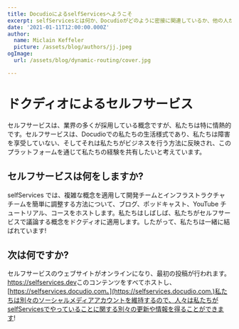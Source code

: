 ```yaml
---
title: DocudioによるselfServicesへようこそ
excerpt: selfServicesとは何か、Docudioがどのように密接に関連しているか、他の人がどのようにそれについてもっと学ぶことができるかについての紹介。
date: '2021-01-11T12:00:00.000Z'
author:
  name: Miclain Keffeler
  picture: /assets/blog/authors/jj.jpeg
ogImage:
  url: /assets/blog/dynamic-routing/cover.jpg

---
```

# ドクディオによるセルフサービス

セルフサービスは、業界の多くが採用している概念ですが、私たちは特に情熱的です。セルフサービスは、Docudioでの私たちの生活様式であり、私たちは障害を享受していない、そしてそれは私たちがビジネスを行う方法に反映され、このプラットフォームを通じて私たちの経験を共有したいと考えています。

## セルフサービスは何をしますか?

selfServices では、複雑な概念を適用して開発チームとインフラストラクチャ チームを簡単に調整する方法について、ブログ、ポッドキャスト、YouTube チュートリアル、コースをホストします。私たちはしばしば、私たちがセルフサービスで議論する概念をドクディオに適用します。したがって、私たちは一緒に結ばれています!

## 次は何ですか?

セルフサービスのウェブサイトがオンラインになり、最初の投稿が行われます。<https://selfservices.dev>このコンテンツをすべてホストし、[https://selfservices.docudio.com。](https://selfservices.docudio.com.)私たちは別々のソーシャルメディアアカウントを維持するので、人々は私たちがselfServicesでやっていることに関する別々の更新や情報を得ることができます!
